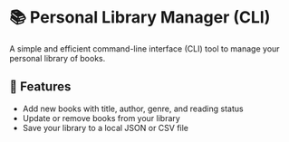 # 📚 Personal Library Manager (CLI)

A simple and efficient command-line interface (CLI) tool to manage your personal library of books.
## 🚀 Features

- Add new books with title, author, genre, and reading status
- Update or remove books from your library
- Save your library to a local JSON or CSV file
